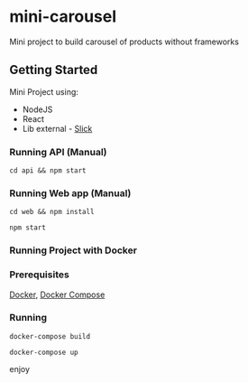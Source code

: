 # mini-carousel

Mini project to build carousel of products without frameworks

## Getting Started

Mini Project using:
- NodeJS 
- React
- Lib external - [Slick](https://react-slick.neostack.com/)

### Running API (Manual)

```
cd api && npm start
```

### Running Web app (Manual)

```
cd web && npm install
```

```
npm start
```

### Running Project with Docker

### Prerequisites

[Docker](https://docs.docker.com/install/), [Docker Compose](https://docs.docker.com/compose/install/)

### Running

```
docker-compose build
```

```
docker-compose up
```



enjoy


